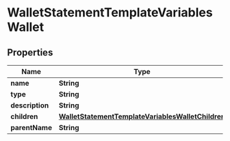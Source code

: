 

# WalletStatementTemplateVariablesWallet


## Properties

| Name | Type | Description | Notes |
|------------ | ------------- | ------------- | -------------|
|**name** | **String** |  |  [optional] |
|**type** | **String** |  |  [optional] |
|**description** | **String** |  |  [optional] |
|**children** | [**WalletStatementTemplateVariablesWalletChildren**](WalletStatementTemplateVariablesWalletChildren.md) |  |  [optional] |
|**parentName** | **String** |  |  [optional] |



